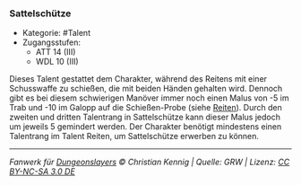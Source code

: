 <!---
Dies ist ein Fanwerk für DUNGEONSLAYERS © von Christian Kennig

Quellen:      [Dungeonslayers Grundregelwerk](https://dungeonslayers.net/download/Dungeonslayers4.pdf)
              [Talentbeschreibungen](https://www.f-space.de/ds4/tools-talentcards.html)
License:      [CC-BY-NC-SA 4.0](https://creativecommons.org/licenses/by-nc-sa/4.0/deed.de)
Richtlinien:  [Fanwerkrichtlinien](https://www.dungeonslayers.net/fanwerk-richtlinien/)
Autor:        Zauberlehrling
-->

### Sattelschütze

- Kategorie: #Talent
- Zugangsstufen:
  - ATT 14 (III)
  - WDL 10 (III)

Dieses Talent gestattet dem Charakter, während des Reitens mit einer Schusswaffe zu schießen, die mit beiden Händen gehalten wird. Dennoch gibt es bei diesem schwierigen Manöver immer noch einen Malus von -5 im Trab und -10 im Galopp auf die Schießen-Probe (siehe [Reiten](../spielleitung-erweiterte-proben.md#reiten-agibeau)). Durch den zweiten und dritten Talentrang in Sattelschütze kann dieser Malus jedoch um jeweils 5 gemindert werden. Der Charakter benötigt mindestens einen Talentrang im Talent Reiten, um Sattelschütze erwerben zu können.

---

_Fanwerk für [Dungeonslayers](https://www.dungeonslayers.net/) © Christian Kennig | Quelle: GRW | Lizenz: [CC BY-NC-SA 3.0 DE](https://creativecommons.org/licenses/by-nc-sa/3.0/de/)_
